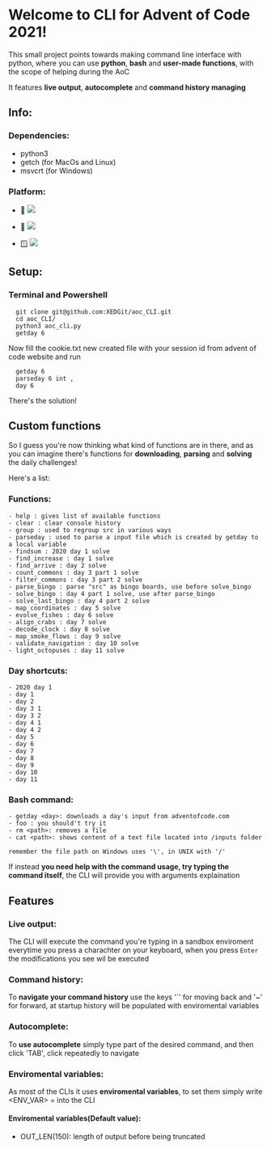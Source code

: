 # Welcome to CLI for Advent of Code 2021!
This small project points towards making command line interface
with python, where you can use **python**, **bash** and **user-made functions**, with the
scope of helping during the AoC

It features **live output**, **autocomplete** and **command history managing**

## Info:

### Dependencies:
   - python3
   - getch (for MacOs and Linux)
   - msvcrt (for Windows)

### Platform:

  - 🍏 <img src="https://img.shields.io/badge/MacOs-working-brightgreen" />

  - 🐧 <img src="https://img.shields.io/badge/Linux-working-brightgreen" />

  - 🪟 <img src="https://img.shields.io/badge/Windows-working-brightgreen" />

## Setup:
### Terminal and Powershell

      git clone git@github.com:XEDGit/aoc_CLI.git
      cd aoc_CLI/
      python3 aoc_cli.py
      getday 6
      
Now fill the cookie.txt new created file with your session id from advent of code website and run
      
      getday 6
      parseday 6 int ,
      day 6
      
There's the solution!

## Custom functions

So I guess you're now thinking what kind of functions are in there, and as you
can imagine there's functions for **downloading**, **parsing** and **solving** the daily
challenges!

Here's a list:

   ### Functions:
    
    - help : gives list of available functions
    - clear : clear console history
    - group : used to regroup src in various ways
    - parseday : used to parse a input file which is created by getday to a local variable
    - findsum : 2020 day 1 solve
    - find_increase : day 1 solve 
    - find_arrive : day 2 solve
    - count_commons : day 3 part 1 solve
    - filter_commons : day 3 part 2 solve
    - parse_bingo : parse "src" as bingo boards, use before solve_bingo
    - solve_bingo : day 4 part 1 solve, use after parse_bingo
    - solve_last_bingo : day 4 part 2 solve
    - map_coordinates : day 5 solve
    - evolve_fishes : day 6 solve
    - align_crabs : day 7 solve
    - decode_clock : day 8 solve
    - map_smoke_flows : day 9 solve
    - validate_navigation : day 10 solve
    - light_octopuses : day 11 solve
    

   ### Day shortcuts:
    - 2020 day 1 
    - day 1
    - day 2
    - day 3 1
    - day 3 2
    - day 4 1
    - day 4 2
    - day 5
    - day 6
    - day 7
    - day 8
    - day 9
    - day 10
    - day 11

   ### Bash command:
    - getday <day>: downloads a day's input from adventofcode.com
    - foo : you should't try it
    - rm <path>: removes a file
    - cat <path>: shows content of a text file located into /inputs folder
    
    remember the file path on Windows uses '\', in UNIX with '/'

If instead **you need help with the command usage, try typing the command itself**, the
CLI will provide you with arguments explaination
## Features

### Live output:
The CLI will execute the command you're typing in a sandbox enviroment everytime you press a charachter on your keyboard,
when you press `Enter` the modifications you see wil be executed

### Command history:
To **navigate your command history** use the keys '\`' for moving back and '~' for forward,
at startup history will be populated with enviromental variables

### Autocomplete:
To **use autocomplete** simply type part of the desired command, and then click 'TAB',
click repeatedly to navigate

### Enviromental variables:
As most of the CLIs it uses **enviromental variables**, to set them simply write
<ENV_VAR> = <new value> into the CLI
#### Enviromental variables(Default value):
   - OUT_LEN(150): length of output before being truncated
